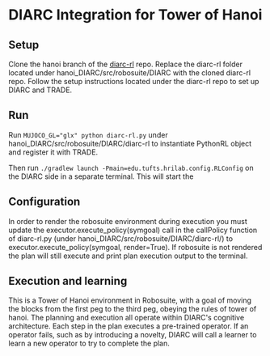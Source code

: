 # DIARC Integration for Tower of Hanoi
## Setup
Clone the hanoi branch of the [diarc-rl](https://hrilab.tufts.edu:22280/marlowfawn/diarc-rl/-/tree/hanoi?ref_type=heads) repo. Replace the diarc-rl folder located under hanoi_DIARC/src/robosuite/DIARC with the cloned diarc-rl repo. Follow the setup instructions located under the diarc-rl repo to set up DIARC and TRADE.

## Run
Run `MUJOCO_GL="glx" python diarc-rl.py` under hanoi_DIARC/src/robosuite/DIARC/diarc-rl to instantiate PythonRL object and register it with TRADE.

Then run `./gradlew launch -Pmain=edu.tufts.hrilab.config.RLConfig` on the DIARC side in a separate terminal. This will start the 

## Configuration
In order to render the robosuite environment during execution you must update the executor.execute_policy(symgoal) call in the callPolicy function of diarc-rl.py (under hanoi_DIARC/src/robosuite/DIARC/diarc-rl/) to executor.execute_policy(symgoal, render=True). If robosuite is not rendered the plan will still execute and print plan execution output to the terminal.

## Execution and learning
This is a Tower of Hanoi environment in Robosuite, with a goal of moving the blocks from the first peg to the third peg, obeying the rules of tower of hanoi. The planning and execution all operate within DIARC's cognitive architecture. Each step in the plan executes a pre-trained operator. If an operator fails, such as by introducing a novelty, DIARC will call a learner to learn a new operator to try to complete the plan.

